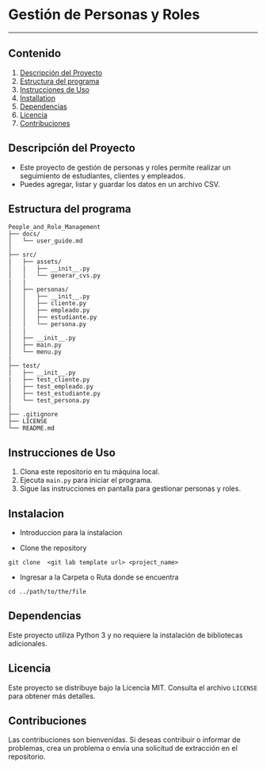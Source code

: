 # Gestión de Personas y Roles

---

## Contenido

1. [Descripción del Proyecto](#descripción-del-proyecto)
2. [Estructura del programa](#estructura-del-programa)
3. [Instrucciones de Uso](#instrucciones-de-uso)
4. [Installation](#instalacion)
5. [Dependencias](#dependencias)
6. [Licencia](#licencia)
7. [Contribuciones](#contribuciones)
## Descripción del Proyecto

- Este proyecto de gestión de personas y roles permite realizar un seguimiento de estudiantes, clientes y empleados. 
- Puedes agregar, listar y guardar los datos en un archivo CSV.

## Estructura del programa
```
People_and_Role_Management
├── docs/
│   └── user_guide.md
│   
├── src/
|   ├── assets/
│   |   ├── __init__.py
│   │   └── generar_cvs.py
|   |
│   ├── personas/
│   │   ├── __init__.py
│   │   ├── cliente.py
│   │   ├── empleado.py
│   │   ├── estudiante.py
│   │   └── persona.py
|   |
│   ├── __init__.py
│   ├── main.py
│   └── menu.py
|
├── test/
|   ├── __init__.py
|   ├── test_cliente.py
│   ├── test_empleado.py
│   ├── test_estudiante.py
│   └── test_persona.py
|
├── .gitignore
├── LICENSE
└── README.md
```
## Instrucciones de Uso

1. Clona este repositorio en tu máquina local.
2. Ejecuta `main.py` para iniciar el programa.
3. Sigue las instrucciones en pantalla para gestionar personas y roles.

## Instalacion

* Introduccion para la instalacion

- Clone the repository
```
git clone  <git lab template url> <project_name>
```
- Ingresar a la Carpeta o  Ruta donde se encuentra
```
cd ../path/to/the/file
```

## Dependencias

Este proyecto utiliza Python 3 y no requiere la instalación de bibliotecas adicionales.

## Licencia

Este proyecto se distribuye bajo la Licencia MIT. Consulta el archivo `LICENSE` para obtener más detalles.

## Contribuciones

Las contribuciones son bienvenidas. Si deseas contribuir o informar de problemas, crea un problema o envía una solicitud de extracción en el repositorio.